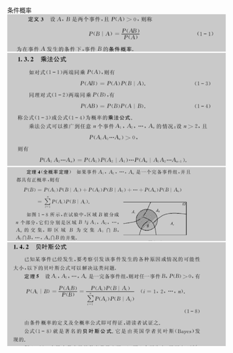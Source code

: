 条件概率
![公式](./static/QQ图片20191206111412.png)
![公式](./static/QQ图片20191206114401.png)
![公式](./static/QQ图片20191206150702.png)
![公式](./static/QQ图片20191206150859.png) 